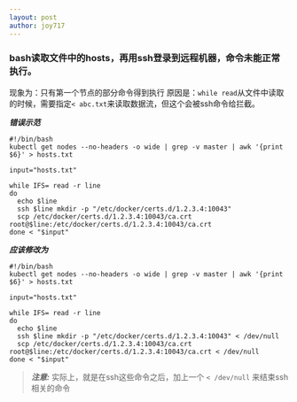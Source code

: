 ```yaml
---
layout: post
author: joy717
---
```


### bash读取文件中的hosts，再用ssh登录到远程机器，命令未能正常执行。
现象为：只有第一个节点的部分命令得到执行
原因是：`while read`从文件中读取的时候，需要指定`< abc.txt`来读取数据流，但这个会被ssh命令给拦截。

**_错误示范_**
```
#!/bin/bash
kubectl get nodes --no-headers -o wide | grep -v master | awk '{print $6}' > hosts.txt

input="hosts.txt"

while IFS= read -r line
do      
  echo $line
  ssh $line mkdir -p "/etc/docker/certs.d/1.2.3.4:10043"
  scp /etc/docker/certs.d/1.2.3.4:10043/ca.crt root@$line:/etc/docker/certs.d/1.2.3.4:10043/ca.crt
done < "$input"
```
**_应该修改为_**
```
#!/bin/bash
kubectl get nodes --no-headers -o wide | grep -v master | awk '{print $6}' > hosts.txt

input="hosts.txt"

while IFS= read -r line
do      
  echo $line
  ssh $line mkdir -p "/etc/docker/certs.d/1.2.3.4:10043" < /dev/null
  scp /etc/docker/certs.d/1.2.3.4:10043/ca.crt root@$line:/etc/docker/certs.d/1.2.3.4:10043/ca.crt < /dev/null
done < "$input"
```
> **_注意:_**  实际上，就是在ssh这些命令之后，加上一个 `< /dev/null` 来结束ssh相关的命令
